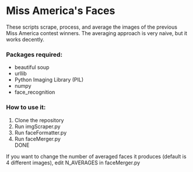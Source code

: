 # Miss America's Faces
These scripts scrape, process, and average the images of the previous Miss America contest winners. The averaging approach is very naive, but it works decently.

### Packages required:
- beautiful soup
- urllib
- Python Imaging Library (PIL)
- numpy
- face_recognition

### How to use it:
1. Clone the repository
2. Run imgScraper.py
3. Run faceFormatter.py
4. Run faceMerger.py  
DONE

If you want to change the number of averaged faces it produces (default is 4 different images), edit N_AVERAGES in faceMerger.py